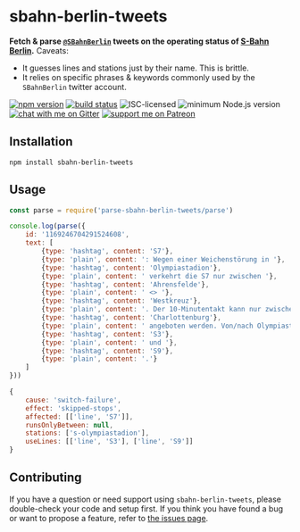 # sbahn-berlin-tweets

**Fetch & parse [`@SBahnBerlin`](https://mobile.twitter.com/SBahnBerlin) tweets on the operating status of [S-Bahn Berlin](https://en.wikipedia.org/wiki/Berlin_S-Bahn).** Caveats:

- It guesses lines and stations just by their name. This is brittle.
- It relies on specific phrases & keywords commonly used by the `SBahnBerlin` twitter account.

[![npm version](https://img.shields.io/npm/v/sbahn-berlin-tweets.svg)](https://www.npmjs.com/package/sbahn-berlin-tweets)
[![build status](https://api.travis-ci.org/derhuerst/sbahn-berlin-tweets.svg?branch=master)](https://travis-ci.org/derhuerst/sbahn-berlin-tweets)
![ISC-licensed](https://img.shields.io/github/license/derhuerst/sbahn-berlin-tweets.svg)
![minimum Node.js version](https://img.shields.io/node/v/berlin-postal-code-areas.svg)
[![chat with me on Gitter](https://img.shields.io/badge/chat%20with%20me-on%20gitter-512e92.svg)](https://gitter.im/derhuerst)
[![support me on Patreon](https://img.shields.io/badge/support%20me-on%20patreon-fa7664.svg)](https://patreon.com/derhuerst)


## Installation

```shell
npm install sbahn-berlin-tweets
```


## Usage

```js
const parse = require('parse-sbahn-berlin-tweets/parse')

console.log(parse({
	id: '1169246704291524608',
	text: [
		{type: 'hashtag', content: 'S7'},
		{type: 'plain', content: ': Wegen einer Weichenstörung in '},
		{type: 'hashtag', content: 'Olympiastadion'},
		{type: 'plain', content: ' verkehrt die S7 nur zwischen '},
		{type: 'hashtag', content: 'Ahrensfelde'},
		{type: 'plain', content: ' <> '},
		{type: 'hashtag', content: 'Westkreuz'},
		{type: 'plain', content: '. Der 10-Minutentakt kann nur zwischen Ahrensfelde <> '},
		{type: 'hashtag', content: 'Charlottenburg'},
		{type: 'plain', content: ' angeboten werden. Von/nach Olympiastadion/Spandau nutzen Sie bitte die Züge der '},
		{type: 'hashtag', content: 'S3'},
		{type: 'plain', content: ' und '},
		{type: 'hashtag', content: 'S9'},
		{type: 'plain', content: '.'}
	]
}))
```

```js
{
	cause: 'switch-failure',
	effect: 'skipped-stops',
	affected: [['line', 'S7']],
	runsOnlyBetween: null,
	stations: ['s-olympiastadion'],
	useLines: [['line', 'S3'], ['line', 'S9']]
}
```


## Contributing

If you have a question or need support using `sbahn-berlin-tweets`, please double-check your code and setup first. If you think you have found a bug or want to propose a feature, refer to [the issues page](https://github.com/derhuerst/sbahn-berlin-tweets/issues).
